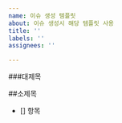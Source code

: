```yaml
---
name: 이슈 생성 템플릿
about: 이슈 생성시 해당 템플릿 사용
title: ''
labels: ''
assignees: ''

---
```


###대제목 

##소제목 
- [] 항목
